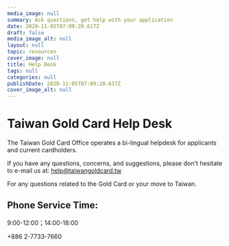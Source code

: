 ```yaml
---
media_image: null
summary: Ask questions, get help with your application
date: 2020-11-05T07:09:20.617Z
draft: false
media_image_alt: null
layout: null
topic: resources
cover_image: null
title: Help Desk
tags: null
categories: null
publishDate: 2020-11-05T07:09:20.617Z
cover_image_alt: null
---
```

# Taiwan Gold Card Help Desk

The Taiwan Gold Card Office operates a bi-lingual helpdesk for applicants and current cardholders. 

If you have any questions, concerns, and suggestions, please don't hesitate to e-mail us at: help@taiwangoldcard.tw

For any questions related to the Gold Card or your move to Taiwan.

## Phone Service Time:

9:00-12:00；14:00-18:00

+886 2-7733-7660